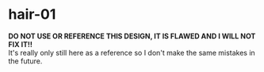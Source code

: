 # hair-01
**DO NOT USE OR REFERENCE THIS DESIGN, IT IS FLAWED AND I WILL NOT FIX IT!!**  
It's really only still here as a reference so I don't make the same mistakes in the future.